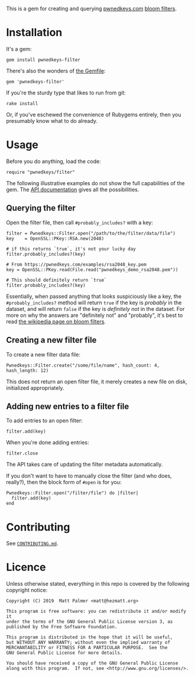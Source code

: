 This is a gem for creating and querying [pwnedkeys.com](https://pwnedkeys.com)
[bloom filters](https://pwnedkeys.com/filter.html).


# Installation

It's a gem:

    gem install pwnedkeys-filter

There's also the wonders of [the Gemfile](http://bundler.io):

    gem 'pwnedkeys-filter'

If you're the sturdy type that likes to run from git:

    rake install

Or, if you've eschewed the convenience of Rubygems entirely, then you
presumably know what to do already.


# Usage

Before you do anything, load the code:

    require "pwnedkeys/filter"

The following illustrative examples do not show the full capabilities of the
gem.  The [API documentation](https://rubydoc.info/gems/pwnedkeys-filter) gives
all the possibilities.


## Querying the filter

Open the filter file, then call `#probably_includes?` with a key:

    filter = Pwnedkeys::Filter.open("/path/to/the/filter/data/file")
    key    = OpenSSL::PKey::RSA.new(2048)

    # if this returns `true`, it's not your lucky day
    filter.probably_includes?(key)

    # From https://pwnedkeys.com/examples/rsa2048_key.pem
    key = OpenSSL::PKey.read(File.read("pwnedkeys_demo_rsa2048.pem"))

    # This should definitely return `true`
    filter.probably_includes?(key)

Essentially, when passed anything that looks suspiciously like a key, the
`#probably_includes?` method will return `true` if the key is *probably* in the
dataset, and will return `false` if the key is *definitely not* in the dataset.
For more on why the answers are "definitely not" and "probably", it's best to
read [the wikipedia page on bloom
filters](https://en.wikipedia.org/wiki/Bloom_filter).


## Creating a new filter file

To create a new filter data file:

    Pwnedkeys::Filter.create("/some/file/name", hash_count: 4, hash_length: 12)

This does not return an open filter file, it merely creates a new file on
disk, initialized appropriately.


## Adding new entries to a filter file

To add entries to an open filter:

    filter.add(key)

When you're done adding entries:

    filter.close

The API takes care of updating the filter metadata automatically.

If you don't want to have to manually close the filter (and who does, really?),
then the block form of `#open` is for you:

    Pwnedkeys::Filter.open("/filter/file") do |filter|
      filter.add(key)
    end


# Contributing

See [`CONTRIBUTING.md`](CONTRIBUTING.md).


# Licence

Unless otherwise stated, everything in this repo is covered by the following
copyright notice:

    Copyright (C) 2019  Matt Palmer <matt@hezmatt.org>

    This program is free software: you can redistribute it and/or modify it
    under the terms of the GNU General Public License version 3, as
    published by the Free Software Foundation.

    This program is distributed in the hope that it will be useful,
    but WITHOUT ANY WARRANTY; without even the implied warranty of
    MERCHANTABILITY or FITNESS FOR A PARTICULAR PURPOSE.  See the
    GNU General Public License for more details.

    You should have received a copy of the GNU General Public License
    along with this program.  If not, see <http://www.gnu.org/licenses/>.

